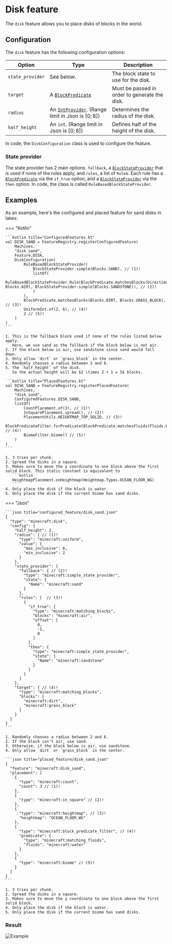 # Disk feature

The `disk` feature allows you to place disks of blocks in the world.

## Configuration

The `disk` feature has the following configuration options:

| Option           | Type                                                                                     | Description                                   |
|------------------|------------------------------------------------------------------------------------------|-----------------------------------------------|
| `state_provider` | See below.                                                                               | The block state to use for the disk.          |
| `target`         | A [`BlockPredicate`](../placed-feature.md#block-predicates)                              | Must be passed in order to generate the disk. |
| `radius`         | An [`IntProvider`](../placed-feature.md#int-providers). (Range limit in Json is $[0;8]$) | Determines the radius of the disk.            |
| `half_height`    | An `int`. (Range limit in Json is $[0;8]$)                                               | Defines half of the height of the disk.       |

In code, the `DiskConfiguration` class is used to configure the feature.

### State provider

The state provider has 2 main options. `fallback`, a [`BlockStateProvider`](../../block-state-provider.md) that is used
if none of the rules apply, and `rules`, a list of `Rule`s. Each rule has a [`BlockPredicate`](../placed-feature.md#block-predicates)
via the `if_true` option, and a [`BlockStateProvider`](../../block-state-provider.md) via the `then` option. In code, the
class is called `RuleBasedBlockStateProvider`.

## Examples

As an example, here's the configured and placed feature for sand disks in lakes:

=== "Kotlin"

    ```kotlin title="ConfiguredFeatures.kt"
    val DISK_SAND = FeatureRegistry.registerConfiguredFeature(
        Machines,
        "disk_sand",
        Feature.DISK,
        DiskConfiguration(
            RuleBasedBlockStateProvider(
                BlockStateProvider.simple(Blocks.SAND), // (1)!
                listOf(
                    RuleBasedBlockStateProvider.Rule(BlockPredicate.matchesBlocks(Direction.DOWN.normal, Blocks.AIR), BlockStateProvider.simple(Blocks.SANDSTONE)), // (2)!
                )
            ),
            BlockPredicate.matchesBlocks(Blocks.DIRT, Blocks.GRASS_BLOCK), // (3)!
            UniformInt.of(2, 6), // (4)!
            2 // (5)!
        )
    )
    ```

    1. This is the fallback block used if none of the rules listed below apply.
       Here, we use sand as the fallback if the block below is not air.
    2. If the block below is air, use sandstone since sand would fall down.
    3. Only allow `dirt` or `grass_block` in the center.
    4. Randomly chooses a radius between 2 and 6.
    5. The `half_height` of the disk.  
       So the actual height will be $2 \times 2 + 1 = 5$ blocks.
    
    ```kotlin title="PlacedFeatures.kt"
    val DISK_SAND = FeatureRegistry.registerPlacedFeature(
        Machines,
        "disk_sand",
        ConfiguredFeatures.DISK_SAND,
        listOf(
            CountPlacement.of(3), // (1)!
            InSquarePlacement.spread(), // (2)!
            PlacementUtils.HEIGHTMAP_TOP_SOLID, // (3)!
            BlockPredicateFilter.forPredicate(BlockPredicate.matchesFluids(Fluids.WATER)), // (4)!
            BiomeFilter.biome() // (5)!
        )
    )
    ```

    1. 3 tries per chunk.
    2. Spread the disks in a square.
    3. Makes sure to move the y coordinate to one block above the first solid block. This static constant is equivalent to 
       ```kotlin
       HeightmapPlacement.onHeightmap(Heightmap.Types.OCEAN_FLOOR_WG)
       ```
    4. Only place the disk if the block is water.
    5. Only place the disk if the current biome has sand disks.

=== "Json"

    ```json title="configured_feature/disk_sand.json"
    {
      "type": "minecraft:disk",
      "config": {
        "half_height": 2,
        "radius": { // (1)!
          "type": "minecraft:uniform",
          "value": {
            "max_inclusive": 6,
            "min_inclusive": 2
          }
        },
        "state_provider": {
          "fallback": { // (2)!
            "type": "minecraft:simple_state_provider",
            "state": {
              "Name": "minecraft:sand"
            }
          },
          "rules": [  // (3)!
            {
              "if_true": {
                "type": "minecraft:matching_blocks",
                "blocks": "minecraft:air",
                "offset": [
                  0,
                  -1,
                  0
                ]
              },
              "then": {
                "type": "minecraft:simple_state_provider",
                "state": {
                  "Name": "minecraft:sandstone"
                }
              }
            }
          ]
        },
        "target": { // (4)!
          "type": "minecraft:matching_blocks",
          "blocks": [
            "minecraft:dirt",
            "minecraft:grass_block"
          ]
        }
      }
    }
    ```
    
    1. Randomly chooses a radius between 2 and 6.
    2. If the block isn't air, use sand.
    3. Otherwise, if the block below is air, use sandstone.
    4. Only allow `dirt` or `grass_block` in the center.
    
    ```json title="placed_feature/disk_sand.json"
    {
      "feature": "minecraft:disk_sand",
      "placement": [
        {
          "type": "minecraft:count",
          "count": 3 // (1)!
        },
        {
          "type": "minecraft:in_square" // (2)!
        },
        {
          "type": "minecraft:heightmap", // (3)!
          "heightmap": "OCEAN_FLOOR_WG"
        },
        {
          "type": "minecraft:block_predicate_filter", // (4)!
          "predicate": {
            "type": "minecraft:matching_fluids",
            "fluids": "minecraft:water"
          }
        },
        {
          "type": "minecraft:biome" // (5)!
        }
      ]
    }
    ```
    
    1. 3 tries per chunk.
    2. Spread the disks in a square.
    3. Makes sure to move the y coordinate to one block above the first solid block.
    4. Only place the disk if the block is water.
    5. Only place the disk if the current biome has sand disks.

### Result

![Example](https://i.imgur.com/G2Ebb1v.gif)
